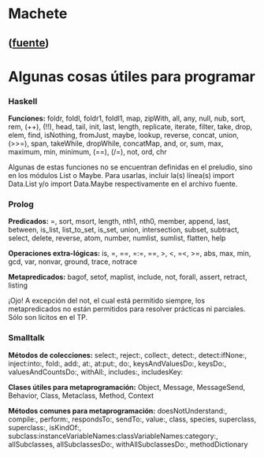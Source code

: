 # Machete
([fuente](https://campus.exactas.uba.ar/course/view.php?id=995&section=13))
---
# Algunas cosas útiles para programar

### Haskell

**Funciones:** foldr, foldl, foldr1, foldl1, map, zipWith, all, any, null,
nub, sort, rem, (++), (!!), head, tail, init, last, length, replicate,
iterate, filter, take, drop, elem, find, isNothing, fromJust, maybe, lookup,
reverse, concat, union, (>>=), span, takeWhile, dropWhile, concatMap, and, or,
sum, max, maximum, min, minimum, (==), (/=), not, ord, chr

Algunas de estas funciones no se encuentran definidas en el preludio, sino en
los módulos List o Maybe. Para usarlas, incluir la(s) línea(s) import
Data.List y/o import Data.Maybe respectivamente en el archivo fuente.

### Prolog

**Predicados:** =, sort, msort, length, nth1, nth0, member, append, last,
between, is_list, list_to_set, is_set, union, intersection, subset, subtract,
select, delete, reverse, atom, number, numlist, sumlist, flatten, help

**Operaciones extra-lógicas:** is, \=, ==, =:=, =\=, >, <, =<, >=, abs, max,
min, gcd, var, nonvar, ground, trace, notrace

**Metapredicados:** bagof, setof, maplist, include, not, forall, assert,
retract, listing

¡Ojo! A excepción del not, el cual está permitido siempre, los metapredicados
no están permitidos para resolver prácticas ni parciales. Sólo son lícitos en
el TP.

### Smalltalk

**Métodos de colecciones:** select:, reject:, collect:, detect:,
detect:ifNone:, inject:into:, fold:, add:, at:, at:put:, do:,
keysAndValuesDo:, keysDo:, valuesAndCountsDo:, withAll:, includes:,
includesKey:

**Clases útiles para metaprogramación:** Object, Message, MessageSend,
Behavior, Class, Metaclass, Method, Context

**Métodos comunes para metaprogramación:** doesNotUnderstand:, compile:,
perform:, respondsTo:, sendTo:, value:, class, species, superclass,
superclass:, isKindOf:,
subclass:instanceVariableNames:classVariableNames:category:, allSubclasses,
allSubclassesDo:, withAllSubclassesDo:, methodDictionary

